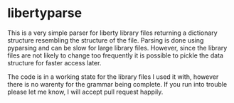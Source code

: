 libertyparse 
================
This is a very simple parser for liberty library files returning a dictionary structure resembling the structure of the file. Parsing is done using pyparsing and can be slow for large library files. However, since the library files are not likely to change too frequently it is possible to pickle the data structure for faster access later. 

The code is in a working state for the library files I used it with, however there is no warenty for the grammar being complete. If you run into trouble please let me know, I will accept pull request happily.
